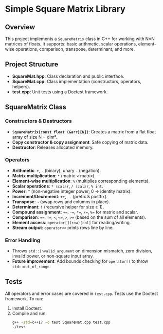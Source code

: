 # Simple Square Matrix Library

## Overview
This project implements a `SquareMatrix` class in C++ for working with N×N matrices of floats. It supports: basic arithmetic, scalar operations, element-wise operations, comparison, transpose, determinant, and more.

## Project Structure
- **SquareMat.hpp**: Class declaration and public interface.
- **SquareMat.cpp**: Class implementation (constructors, operators, helpers).
- **test.cpp**: Unit tests using a Doctest framework.

## SquareMatrix Class

### Constructors & Destructors
- **`SquareMatrix(const float (&arr)[N])`**: Creates a matrix from a flat float array of size N = dim².
- **Copy constructor & copy assignment**: Safe copying of matrix data.
- **Destructor**: Releases allocated memory.

### Operators
- **Arithmetic**: `+`, `-` (binary), unary `-` (negation).
- **Matrix multiplication**: `*` (matrix × matrix).
- **Element-wise multiplication**: `%` (multiplies corresponding elements).
- **Scalar operations**: `* scalar`, `/ scalar`, `% int`.
- **Power**: `^` (non-negative integer power; 0 → identity matrix).
- **Increment/Decrement**: `++`, `--` (prefix & postfix).
- **Transpose**: `~` (swap rows and columns in place).
- **Determinant**: `!` (recursive helper for size ≥ 1).
- **Compound assignment**: `+=`, `-=`, `*=`, `/=`, `%=` for matrix and scalar.
- **Comparison**: `==`, `!=`, `<`, `<=`, `>`, `>=` (based on the sum of all elements).
- **Element access**: `operator[](row)[col]` for reading/writing.
- **Stream output**: `operator<<` prints rows line by line.

### Error Handling
- Throws `std::invalid_argument` on dimension mismatch, zero division, invalid power, or non-square input array.
- **Future improvement**: Add bounds checking for `operator[]` to throw `std::out_of_range`.

## Tests
All operators and error cases are covered in `test.cpp`. Tests use the Doctest framework. To run:
1. Install Doctest.
2. Compile and run:
   ```bash
   g++ -std=c++17 -o test SquareMat.cpp test.cpp
   ./test

